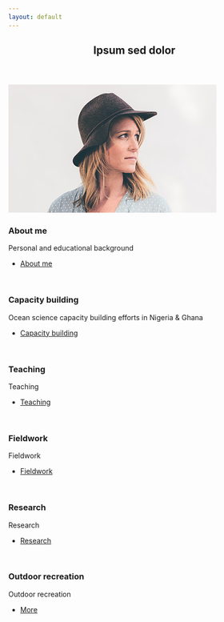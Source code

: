```yaml
---
layout: default
---
```


<!-- Section -->
<section>
	<header class="major">
		<h2>Ipsum sed dolor</h2>
	</header>
	<div class="posts">
		<article>
			<a href="#" class="image"><img src="assets/images/pic01.jpeg" alt="" /></a>
			<h3>About me</h3>
			<p>Personal and educational background</p>
			<ul class="actions">
				<li><a href="#" class="button">About me</a></li>
			</ul>
		</article>
		<article>
			<a href="#" class="image"><img src="assets/images/Lagos_instructors_2024.jpeg" alt="" /></a>
			<h3>Capacity building</h3>
			<p>Ocean science capacity building efforts in Nigeria & Ghana</p>
			<ul class="actions">
				<li><a href="#" class="button">Capacity building</a></li>
			</ul>
		</article>
		<article>
			<a href="#" class="image"><img src="assets/images/pic03.jpg" alt="" /></a>
			<h3>Teaching</h3>
			<p>Teaching</p>
			<ul class="actions">
				<li><a href="#" class="button">Teaching</a></li>
			</ul>
		</article>
		<article>
			<a href="#" class="image"><img src="assets/images/pic04.jpg" alt="" /></a>
			<h3>Fieldwork</h3>
			<p>Fieldwork</p>
			<ul class="actions">
				<li><a href="#" class="button">Fieldwork</a></li>
			</ul>
		</article>
		<article>
			<a href="#" class="image"><img src="assets/images/Iluliaq.jpeg" alt="" /></a>
			<h3>Research</h3>
			<p>Research</p>
			<ul class="actions">
				<li><a href="#" class="button">Research</a></li>
			</ul>
		</article>
		<article>
			<a href="#" class="image"><img src="assets/images/Denali_trip_2021.jpg" alt="" /></a>
			<h3>Outdoor recreation</h3>
			<p>Outdoor recreation</p>
			<ul class="actions">
				<li><a href="#" class="Outdoor recreation">More</a></li>
			</ul>
		</article>
	</div>
</section>
